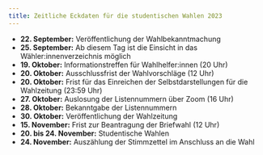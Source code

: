 ```yaml
---
title: Zeitliche Eckdaten für die studentischen Wahlen 2023
---
```


- **22. September:** Veröffentlichung der Wahlbekanntmachung
- **25. September:** Ab diesem Tag ist die Einsicht in das Wähler:innenverzeichnis möglich
- **19. Oktober:** Informationstreffen für Wahlhelfer:innen (20 Uhr)
- **20. Oktober:** Ausschlussfrist der Wahlvorschläge (12 Uhr)
- **20. Oktober:** Frist für das Einreichen der Selbstdarstellungen für die Wahlzeitung (23:59 Uhr)
- **27. Oktober:** Auslosung der Listennummern über Zoom (16 Uhr)
- **28. Oktober:** Bekanntgabe der Listennummern
- **30. Oktober:** Veröffentlichung der Wahlzeitung
- **15. November:** Frist zur Beantragung der Briefwahl (12 Uhr)
- **20. bis 24. November:** Studentische Wahlen
- **24. November:** Auszählung der Stimmzettel im Anschluss an die Wahl
